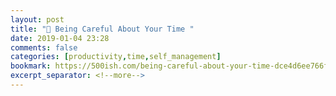 ```yaml
---
layout: post
title: "🔖 Being Careful About Your Time "
date: 2019-01-04 23:28
comments: false
categories: [productivity,time,self_management]
bookmark: https://500ish.com/being-careful-about-your-time-dce4d6ee766f
excerpt_separator: <!--more-->
---
```

<!--more-->
